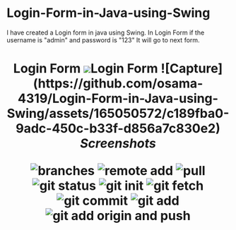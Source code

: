 # Login-Form-in-Java-using-Swing 
I have created a Login form in java using Swing. In Login Form if the username is "admin" and password is "123" It will go to next form.


<h1 align="center">Login Form
<img src="file:# Login-Form-in-Java-using-Swing 
I have created a Login form in java using Swing. In Login Form if the username is "admin" and password is "123" It will go to next form.
Switch to Master Branch to see my Project

<h1 align="center">Login Form
![Capture](https://github.com/osama-4319/Login-Form-in-Java-using-Swing/assets/165050572/c189fba0-9adc-450c-b33f-d856a7c830e2)

<br>
<i>Screenshots</i>

![branches](https://github.com/osama-4319/Login-Form-in-Java-using-Swing/assets/165050572/666aff86-18bb-4c3e-8157-d68cc38a51d2)
![remote add](https://github.com/osama-4319/Login-Form-in-Java-using-Swing/assets/165050572/8410e262-ec19-4d39-b751-f50eafa7fca6)
![pull](https://github.com/osama-4319/Login-Form-in-Java-using-Swing/assets/165050572/6d62cff6-8d44-4fa0-a10a-bde5db9cd0f9)
![git status](https://github.com/osama-4319/Login-Form-in-Java-using-Swing/assets/165050572/bd2dc21b-e621-4ee9-bd49-9feb4851c2c9)
![git init](https://github.com/osama-4319/Login-Form-in-Java-using-Swing/assets/165050572/b428f716-0a7d-4141-934c-bf61648e4863)
![git fetch](https://github.com/osama-4319/Login-Form-in-Java-using-Swing/assets/165050572/9d7a0b3b-7d57-4c20-bc9a-32981d41b4ed)
![git commit](https://github.com/osama-4319/Login-Form-in-Java-using-Swing/assets/165050572/4d4c0510-43d0-4310-8f4e-cc72d8c0da32)
![git add](https://github.com/osama-4319/Login-Form-in-Java-using-Swing/assets/165050572/a26b2dd3-cdb6-40bd-b396-a925c3c39d09)
![git add origin and push](https://github.com/osama-4319/Login-Form-in-Java-using-Swing/assets/165050572/345054b6-85de-4911-9eb6-83fe077e57d3)



